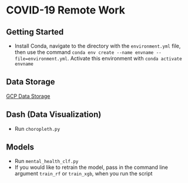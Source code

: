 # COVID-19 Remote Work

## Getting Started
- Install Conda, navigate to the directory with the `environment.yml` file, then use the command `conda env create --name envname --file=environment.yml`.
Activate this environment with `conda activate envname`

## Data Storage
[GCP Data Storage](https://console.cloud.google.com/storage/browser/additional-data)

## Dash (Data Visualization)
- Run `choropleth.py`

## Models
- Run `mental_health_clf.py`
- If you would like to retrain the model, pass in the command line argument `train_rf` or `train_xgb`, when you run the script
